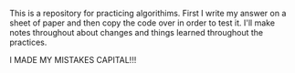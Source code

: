 This is a repository for practicing algorithims. First I write my answer on a sheet of paper and then copy the code over in order to test it. I'll make notes throughout about changes and things learned throughout the practices. 

I MADE MY MISTAKES CAPITAL!!!